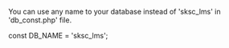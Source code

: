 You can use any name to your database instead of 'sksc_lms' in 'db_const.php' file.

const DB_NAME = 'sksc_lms';

